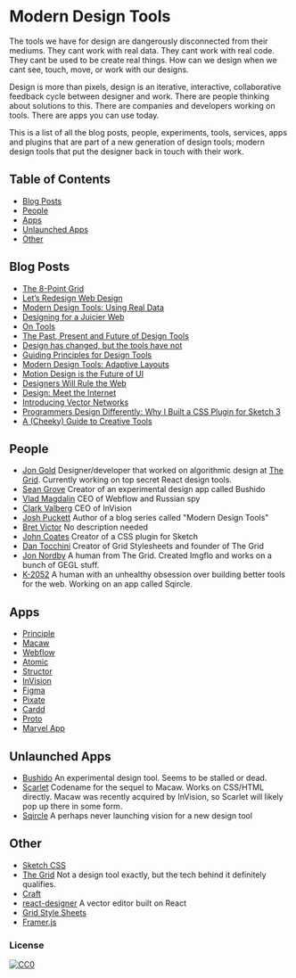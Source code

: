 # Modern Design Tools

The tools we have for design are dangerously disconnected from their mediums. They cant work with real data. They cant work with real code. They cant be used to be create real things. How can we design when we cant see, touch, move, or work with our designs.

Design is more than pixels, design is an iterative, interactive, collaborative feedback cycle between designer and work. There are people thinking about solutions to this. There are companies and developers working on tools. There are apps you can use today.

This is a list of all the blog posts, people, experiments, tools, services, apps and plugins that are part of a new generation of design tools; modern design tools that put the designer back in touch with their work.

## Table of Contents

<!-- TOC depthFrom:1 depthTo:6 withLinks:1 updateOnSave:0 orderedList:0 -->

- [Blog Posts](#blog-posts)
- [People](#people)
- [Apps](#apps)
- [Unlaunched Apps](#unlaunched-apps)
- [Other](#other)

<!-- /TOC -->

## Blog Posts

- [The 8-Point Grid](http://spec.fm/specifics/8-pt-grid)
- [Let’s Redesign Web Design](https://medium.com/@callmevlad/let-s-redesign-web-design-2d67aec798e)
- [Modern Design Tools: Using Real Data](https://medium.com/bridge-collection/modern-design-tools-using-real-data-62d499e97482)
- [Designing for a Juicier Web](https://medium.com/@UserJourneys/designing-for-a-juicier-web-5549c6eb6008)
- [On Tools](https://medium.com/@bjornmeansbear/on-tools-7fae8923dbe3)
- [The Past, Present and Future of Design Tools](https://mgedium.com/@darrylgray/the-past-present-and-future-of-design-tools-529e83532530)
- [Design has changed, but the tools have not](https://medium.com/@darrylgray/design-has-changed-but-the-tools-have-not-168d546753ea)
- [Guiding Principles for Design Tools](https://medium.com/@PatrickHebron/guiding-principles-for-design-tools-8a9261bd5150)
- [Modern Design Tools: Adaptive Layouts](https://medium.com/bridge-collection/modern-design-tools-adaptive-layouts-e236070856e3)
- [Motion Design is the Future of UI](https://blog.prototypr.io/motion-design-is-the-future-of-ui-fc83ce55c02f)
- [Designers Will Rule the Web](https://webflow.com/blog/designers-will-rule-the-web)
- [Design: Meet the Internet](https://medium.com/figma-design/design-meet-the-internet-4140774f2872)
- [Introducing Vector Networks](https://medium.com/figma-design/introducing-vector-networks-3b877d2b864f)
- [Programmers Design Differently: Why I Built a CSS Plugin for Sketch 3](https://medium.com/sketch-app-sources/programmers-design-differently-why-i-built-a-css-plugin-for-sketch-3-52a1246305a4)
- [A (Cheeky) Guide to Creative Tools](https://medium.com/@callmevlad/a-cheeky-guide-to-creative-tools-e5e3388c4614)

## People

- [Jon Gold](https://twitter.com/jongold) Designer/developer that worked on algorithmic design at [The Grid](https://thegrid.io/). Currently working on top secret React design tools.
- [Sean Grove](https://twitter.com/sgrove) Creator of an experimental design app called Bushido
- [Vlad Magdalin](https://twitter.com/callmevlad) CEO of Webflow and Russian spy
- [Clark Valberg](https://twitter.com/clarkvalberg) CEO of InVision
- [Josh Puckett](https://twitter.com/joshpuckett) Author of a blog series called "Modern Design Tools"
- [Bret Victor](https://twitter.com/worrydream) No description needed
- [John Coates](https://twitter.com/punksomething) Creator of a CSS plugin for Sketch
- [Dan Tocchini](https://twitter.com/d4tocchini) Creator of Grid Stylesheets and founder of The Grid
- [Jon Nordby](https://twitter.com/jononor) A human from The Grid. Created Imgflo and works on a bunch of GEGL stuff.
- [K-2052](https://twitter.com/k_2052) A human with an unhealthy obsession over building better tools for the web. Working on an app called Sqircle.

## Apps

- [Principle](http://principleformac.com/)
- [Macaw](http://macaw.co/)
- [Webflow](https://webflow.com/)
- [Atomic](https://atomic.io/)
- [Structor](https://github.com/ipselon/structor)
- [InVision](https://www.invisionapp.com/)
- [Figma](https://www.figma.com/)
- [Pixate](http://www.pixate.com)
- [Cardd](https://carrd.co)
- [Proto](https://proto.io/)
- [Marvel App](https://marvelapp.com/)

## Unlaunched Apps

- [Bushido](http://bushidoinc.tumblr.com/) An experimental design tool. Seems to be stalled or dead.
- [Scarlet](http://scarlet.macaw.co/) Codename for the sequel to Macaw. Works on CSS/HTML directly. Macaw was recently acquired by InVision, so Scarlet will likely pop up there in some form.
- [Sqircle](https://twitter.com/sqircleapp) A perhaps never launching vision for a new design tool

## Other

- [Sketch CSS](https://github.com/JohnCoates/CSSketch)
- [The Grid](https://thegrid.io/) Not a design tool exactly, but the tech behind it definitely qualifies.
- [Craft](https://www.invisionapp.com/craft)
- [react-designer](https://github.com/fatiherikli/react-designer) A vector editor built on React
- [Grid Style Sheets](https://gridstylesheets.org/)
- [Framer.js](http://framerjs.com/)

### License

[![CC0](http://i.creativecommons.org/p/zero/1.0/88x31.png)](http://creativecommons.org/publicdomain/zero/1.0/)
